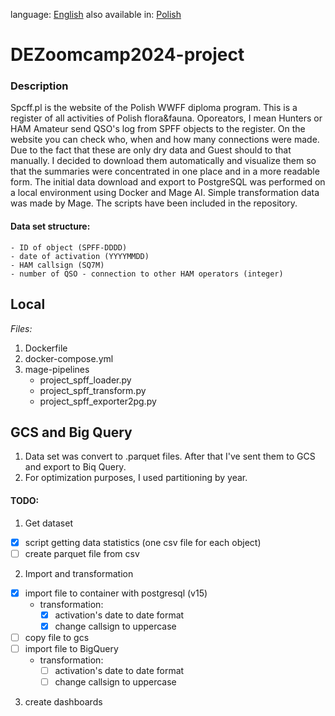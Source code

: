<!--multilang v0 en:README.md pl:READMEPL.md -->
<!--multilang buttons-->

language: [English](README.md) also available in:
[Polish](READMEPL.md)

<!--lang:en-->

# DEZoomcamp2024-project

### Description
Spcff.pl is the website of the Polish WWFF diploma program. This is a register of all activities of Polish flora&fauna. Oporeators, I mean Hunters or HAM Amateur send QSO's log from SPFF objects to the register. On the website you can check who, when and how many connections were made. Due to the fact that these are only dry data and Guest should to that manually. I decided to download them automatically and visualize them so that the summaries were concentrated in one place and in a more readable form. The initial data download and export to PostgreSQL was performed on a local environment using Docker and Mage AI. Simple transformation data was made by Mage. The scripts have been included in the repository.


#### Data set structure:
```
- ID of object (SPFF-DDDD)
- date of activation (YYYYMMDD)
- HAM callsign (SQ7M)
- number of QSO - connection to other HAM operators (integer)
```

## Local

*Files:*
1. Dockerfile
2. docker-compose.yml 
3. mage-pipelines
   - project_spff_loader.py
   - project_spff_transform.py
   - project_spff_exporter2pg.py


## GCS and Big Query
1. Data set was convert to .parquet files. After that I've  sent them to GCS and export to Biq Query. 
2. For optimization purposes, I used partitioning by year.





#### TODO:
1. Get dataset
- [x] script getting data statistics (one csv file for each object)
- [ ] create parquet file from csv
2. Import and transformation
- [X] import file to container with postgresql (v15)
  - transformation:
    - [X] activation's date to date format
    - [X] change callsign to uppercase
- [ ] copy file to gcs
- [ ] import file to BigQuery
  - transformation:
    - [ ] activation's date to date format
    - [ ] change callsign to uppercase
3. create dashboards